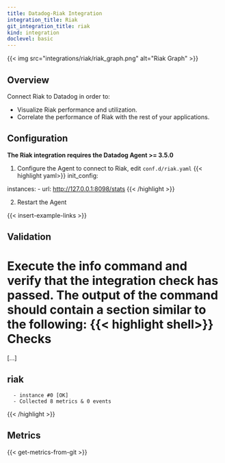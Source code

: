 ```yaml
---
title: Datadog-Riak Integration
integration_title: Riak
git_integration_title: riak
kind: integration
doclevel: basic
---
```


{{< img src="integrations/riak/riak_graph.png" alt="Riak Graph" >}}

## Overview

Connect Riak to Datadog in order to:

  * Visualize Riak performance and utilization.
  * Correlate the performance of Riak with the rest of your applications.

## Configuration

**The Riak integration requires the Datadog Agent >= 3.5.0**

1. Configure the Agent to connect to Riak, edit `conf.d/riak.yaml`
{{< highlight yaml>}}
init_config:

instances:
    -    url: http://127.0.0.1:8098/stats
{{< /highlight >}}

2. Restart the Agent

{{< insert-example-links >}}

## Validation

Execute the info command and verify that the integration check has passed. The output of the command should contain a section similar to the following:
{{< highlight shell>}}
Checks
======

  [...]

  riak
  ----
      - instance #0 [OK]
      - Collected 8 metrics & 0 events
{{< /highlight >}}

## Metrics

{{< get-metrics-from-git >}}


